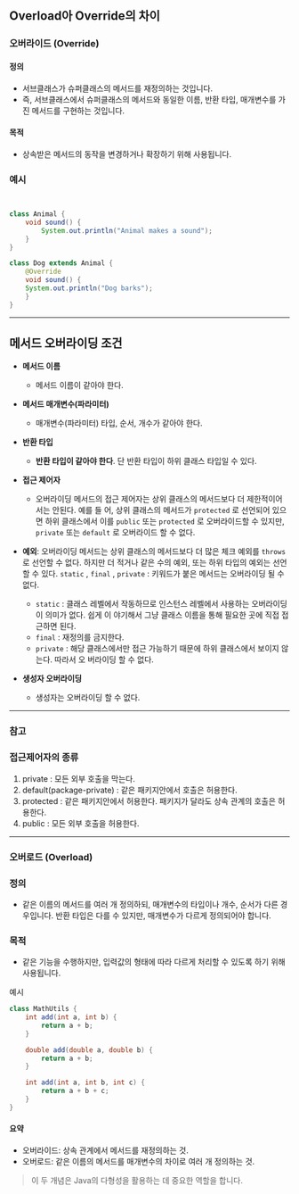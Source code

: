 


## Overload아 Override의 차이

### 오버라이드 (Override)





#### 정의
- 서브클래스가 슈퍼클래스의 메서드를 재정의하는 것입니다.
- 즉, 서브클래스에서 슈퍼클래스의 메서드와 동일한 이름, 반환 타입, 매개변수를 가진 메서드를 구현하는 것입니다.

#### 목적
- 상속받은 메서드의 동작을 변경하거나 확장하기 위해 사용됩니다.


### 예시
```java


class Animal {
    void sound() {
        System.out.println("Animal makes a sound");
    }
}

class Dog extends Animal {
    @Override
    void sound() {
    System.out.println("Dog barks");
    }
}
```

---

## 메서드 오버라이딩 조건
- **메서드 이름**
    - 메서드 이름이 같아야 한다.



- **메서드 매개변수(파라미터)**
    - 매개변수(파라미터) 타입, 순서, 개수가 같아야 한다.



- **반환 타입**
    - **반환 타입이 같아야 한다**. 단 반환 타입이 하위 클래스 타입일 수 있다.



- **접근 제어자**
    - 오버라이딩 메서드의 접근 제어자는 상위 클래스의 메서드보다 더 제한적이어서는 안된다. 예를 들 어, 상위 클래스의 메서드가 `protected` 로 선언되어 있으면 하위 클래스에서 이를 `public` 또는
      `protected` 로 오버라이드할 수 있지만, `private` 또는 `default` 로 오버라이드 할 수 없다.



- **예외**: 오버라이딩 메서드는 상위 클래스의 메서드보다 더 많은 체크 예외를 `throws` 로 선언할 수 없다. 하지만 더 적거나 같은 수의 예외, 또는 하위 타입의 예외는 선언할 수 있다. 
  `static` , `final` , `private` : 키워드가 붙은 메서드는 오버라이딩 될 수 없다.
    - `static` : 클래스 레벨에서 작동하므로 인스턴스 레벨에서 사용하는 오버라이딩이 의미가 없다. 쉽게 이 야기해서 그냥 클래스 이름을 통해 필요한 곳에 직접 접근하면 된다.
    - `final` : 재정의를 금지한다.
    - `private` : 해당 클래스에서만 접근 가능하기 때문에 하위 클래스에서 보이지 않는다. 따라서 오 버라이딩 할 수 없다.

- **생성자 오버라이딩**
    - 생성자는 오버라이딩 할 수 없다.


---
### 참고

### 접근제어자의 종류
1. private : 모든 외부 호출을 막는다.
2. default(package-private) : 같은 패키지안에서 호출은 허용한다.
3. protected : 같은 패키지안에서 허용한다. 패키지가 달라도 상속 관계의 호출은 허용한다.
4. public : 모든 외부 호출을 허용한다.

---

### 오버로드 (Overload)

### 정의
 - 같은 이름의 메서드를 여러 개 정의하되, 매개변수의 타입이나 개수, 순서가 다른 경우입니다. 반환 타입은 다를 수 있지만, 매개변수가 다르게 정의되어야 합니다.

### 목적
 - 같은 기능을 수행하지만, 입력값의 형태에 따라 다르게 처리할 수 있도록 하기 위해 사용됩니다.

예시
```java
class MathUtils {
    int add(int a, int b) {
        return a + b;
    }

    double add(double a, double b) {
        return a + b;
    }

    int add(int a, int b, int c) {
        return a + b + c;
    }
}
```

#### 요약
- 오버라이드: 상속 관계에서 메서드를 재정의하는 것.
- 오버로드: 같은 이름의 메서드를 매개변수의 차이로 여러 개 정의하는 것.
> 이 두 개념은 Java의 다형성을 활용하는 데 중요한 역할을 합니다.
